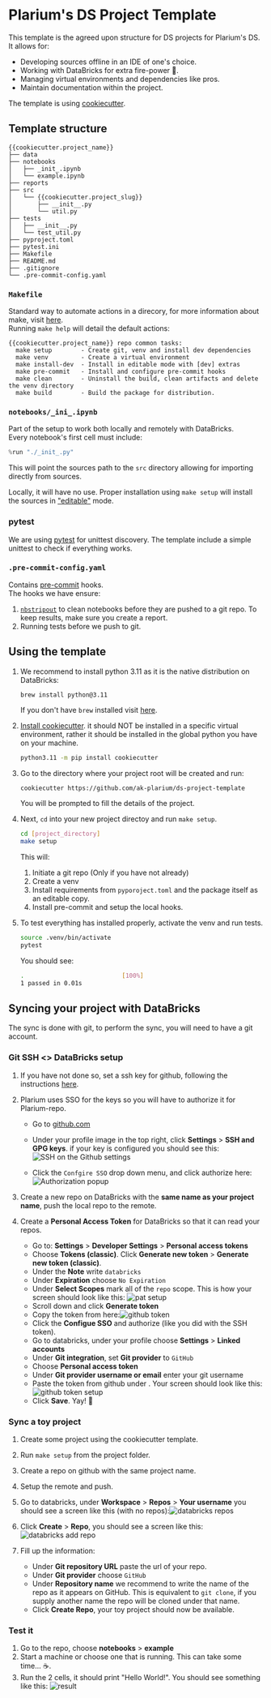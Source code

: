 # Plarium's DS Project Template

This template is the agreed upon structure for DS projects for Plarium's DS.<br>
It allows for:
- Developing sources offline in an IDE of one's choice.
- Working with DataBricks for extra fire-power 🔫.
- Managing virtual environments and dependencies like pros.
- Maintain documentation within the project.

The template is using [cookiecutter](https://cookiecutter.readthedocs.io/en/1.7.2/index.html).

## Template structure

```
{{cookiecutter.project_name}}
├── data
├── notebooks
│   ├── _init_.ipynb
│   └── example.ipynb
├── reports
├── src
│   └── {{cookiecutter.project_slug}}
│       ├── __init__.py
│       └── util.py
├── tests
│   ├── __init__.py
│   └── test_util.py
├── pyproject.toml
├── pytest.ini
├── Makefile
├── README.md
├── .gitignore
└── .pre-commit-config.yaml
```

### `Makefile`

Standard way to automate actions in a direcory, for more information about make, visit [here](https://makefiletutorial.com/).<br>
Running `make help` will detail the default actions:
```
{{cookiecutter.project_name}} repo common tasks:
  make setup        - Create git, venv and install dev dependencies
  make venv         - Create a virtual environment
  make install-dev  - Install in editable mode with [dev] extras
  make pre-commit   - Install and configure pre-commit hooks
  make clean        - Uninstall the build, clean artifacts and delete the venv directory
  make build        - Build the package for distribution.
```

### `notebooks/_ini_.ipynb`

Part of the setup to work both locally and remotely with DataBricks.<br>
Every notebook's first cell must include:

```python
%run "./_init_.py"
``` 

This will point the sources path to the `src` directory allowing for importing directly from sources.

Locally, it will have no use. Proper installation using `make setup` will install the sources in ["editable"](https://setuptools.pypa.io/en/latest/userguide/development_mode.html) mode.

### pytest

We are using [pytest](https://docs.pytest.org/en/stable/) for unittest discovery. The template include a simple unittest to check if everything works.

### `.pre-commit-config.yaml`

Contains [pre-commit](https://pre-commit.com/) hooks.<br>
The hooks we have ensure:<br>
1. [`nbstripout`](https://github.com/kynan/nbstripout) to clean notebooks before they are pushed to a git repo. To keep results, make sure you create a report.
2. Running tests before we push to git.

## Using the template

1. We recommend to install python 3.11 as it is the native distribution on DataBricks:

   ```
   brew install python@3.11
   ```
   If you don't have `brew` installed visit [here](https://brew.sh/).

   
1. [Install cookiecutter](https://cookiecutter.readthedocs.io/en/1.7.2/installation.html). it should NOT be installed in a specific virtual environment, rather it should be installed in the global python you have on your machine.

    ```bash
    python3.11 -m pip install cookiecutter
    ```

2. Go to the directory where your project root will be created and run:

    ```bash
    cookiecutter https://github.com/ak-plarium/ds-project-template
    ```

    You will be prompted to fill the details of the project.

3. Next, `cd` into your new project directoy and run `make setup`. <br>
    ```bash
    cd [project_directory]
    make setup
    ```

    This will:<br>
    1. Initiate a git repo (Only if you have not already)
    2. Create a venv
    3. Install requirements from `pyporoject.toml` and the package itself as an editable copy.
    4. Install pre-commit and setup the local hooks.

4. To test everything has installed properly, activate the venv and run tests.

    ```bash
    source .venv/bin/activate
    pytest
    ```

    You should see:
    ```bash
    .                           [100%]
    1 passed in 0.01s
    ```

## Syncing your project with DataBricks

The sync is done with git, to perform the sync, you will need to have a git account.

### Git SSH <> DataBricks setup

1. If you have not done so, set a ssh key for github, following the instructions [here](https://docs.github.com/en/authentication/connecting-to-github-with-ssh/generating-a-new-ssh-key-and-adding-it-to-the-ssh-agent).

2. Plarium uses SSO for the keys so you will have to authorize it for Plarium-repo. 
   - Go to [github.com](https://github.com/)
   - Under your profile image in the top right, click **Settings** > **SSH and GPG keys**. if your key is configured you should see this: 
![SSH on the Github settings](./readme-images/ssh%20keys.png)

   - Click the `Confgire SSO` drop down menu, and click authorize here:
![Authorization popup](./readme-images/authorization.png)

2. Create a new repo on DataBricks with the **same name as your project name**, push the local repo to the remote.

3. Create a **Personal Access Token** for DataBricks so that it can read your repos. 
   - Go to: **Settings** > **Developer Settings** > **Personal access tokens**
   - Choose **Tokens (classic)**. Click **Generate new token** > **Generate new token (classic)**. 
   - Under the **Note** write `databricks` 
   - Under **Expiration** choose `No Expiration`
   - Under **Select Scopes** mark all of the `repo` scope. This is how your screen should look like this: ![pat setup](./readme-images/pat%20setup.png)
   - Scroll down and click **Generate token**
   - Copy the token from here:![github token](./readme-images/copy%20token.png)
   - Click the **Configue SSO** and authorize (like you did with the SSH token).
   - Go to databricks, under your profile choose **Settings** > **Linked accounts**
   - Under **Git integration**, set **Git provider** to `GitHub`
   - Choose **Personal access token**
   - Under **Git provider username or email** enter your git username
   - Paste the token from github under . Your screen should look like this: ![github token setup](./readme-images/github%20token%20setup.png)
   - Click **Save**. Yay! 🥳

### Sync a toy project

1. Create some project using the cookiecutter template.

2. Run `make setup` from the project folder.

3. Create a repo on github with the same project name.

4. Setup the remote and push.

5. Go to databricks, under **Workspace** > **Repos** > **Your username** you should see a screen like this (with no repos):![databricks repos](./readme-images/databricks%20repos.png)

6. Click **Create** > **Repo**, you should see a screen like this:![databricks add repo](./readme-images/databricks%20add%20repo.png)
7. Fill up the information:
   - Under **Git repository URL** paste the url of your repo.
   - Under **Git provider** choose `GitHub`
   - Under **Repository name** we recommend to write the name of the repo as it appears on GitHub. This is equivalent to `git clone`, if you supply another name the repo will be cloned under that name.
   - Click **Create Repo**, your toy project should now be available.

### Test it

1. Go to the repo, choose **notebooks** > **example**
2. Start a machine or choose one that is running. This can take some time... ☕️.
3. Run the 2 cells, it should print "Hello World!". You should see something like this:
![result](./readme-images/toy%20project%20example.png)
